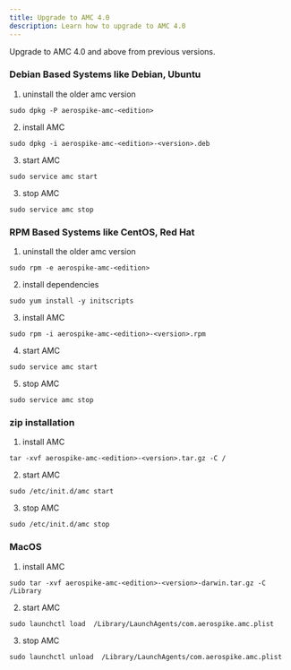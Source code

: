 ```yaml
---
title: Upgrade to AMC 4.0
description: Learn how to upgrade to AMC 4.0
---
```


Upgrade to AMC 4.0 and above from previous versions.

### Debian Based Systems like Debian, Ubuntu

1. uninstall the older amc version 
```
sudo dpkg -P aerospike-amc-<edition>
```

2. install AMC 
```
sudo dpkg -i aerospike-amc-<edition>-<version>.deb
```

3. start AMC
```
sudo service amc start
```

3. stop AMC
```
sudo service amc stop
```

### RPM Based Systems like CentOS, Red Hat
1. uninstall the older amc version
```
sudo rpm -e aerospike-amc-<edition>
```

2. install dependencies
```
sudo yum install -y initscripts
```

3. install AMC 
```
sudo rpm -i aerospike-amc-<edition>-<version>.rpm
```

4. start AMC
```
sudo service amc start
```

5. stop AMC
```
sudo service amc stop
```

### zip installation
1. install AMC
```
tar -xvf aerospike-amc-<edition>-<version>.tar.gz -C /
```

2. start AMC
```
sudo /etc/init.d/amc start
```

3. stop AMC
```
sudo /etc/init.d/amc stop
```

### MacOS

1. install AMC
```
sudo tar -xvf aerospike-amc-<edition>-<version>-darwin.tar.gz -C /Library
```

2. start AMC
```
sudo launchctl load  /Library/LaunchAgents/com.aerospike.amc.plist
```

3. stop AMC
```
sudo launchctl unload  /Library/LaunchAgents/com.aerospike.amc.plist
```

